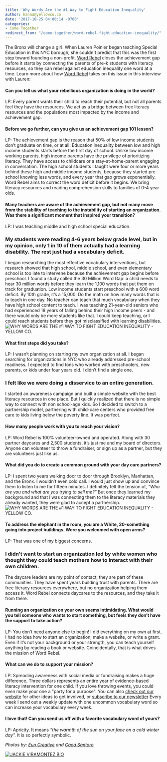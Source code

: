 ```yaml
---
title: 'Why Words Are the #1 Way to Fight Education Inequality'
author: hanna@yellowco.co
date: '2017-10-25 04:00:14 -0700'
categories:
- Come Together
redirect_from: "/come-together/word-rebel-fight-education-inequality/"
---
```


The Bronx will change a girl. When Lauren Poinier began teaching Special Education in this NYC borough, she couldn't predict that this was the first step toward founding a non-profit. [Word Rebel](http://www.wordrebel.org/) closes the achievement gap before it starts by connecting the parents of pre-k students with literacy resources, so they can rebel against education inequality one word at a time. Learn more about how [Word Rebel](http://www.wordrebel.org/) takes on this issue in this interview with Lauren:

#### Can you tell us what your rebellious organization is doing in the world?

LP: Every parent wants their child to reach their potential, but not all parents feel they have the resources. We act as a bridge between free literacy resources and the populations most impacted by the income and achievement gap.

#### Before we go further, can you give us an achievement gap 101 lesson?

LP: The achievement gap is the reason that 50% of low income students don’t graduate on time, or at all. Education inequality between low and high income students starts before the first day of school. Unlike low income working parents, high income parents have the privilege of prioritizing literacy. They have access to childcare or a stay-at-home-parent engaging in conversation. The high school students I taught were four or more years behind these high and middle income students, because they started pre-school knowing less words, and every year that gap grows exponentially. Word Rebel aims to correct the word deficit before it begins. We bring literacy resources and reading comprehension skills to families of 0-4 year olds.

#### Many teachers are aware of the achievement gap, but not many move from the stability of teaching to the instability of starting an organization. Was there a significant moment that inspired your transition?

LP: I was teaching middle and high school special education.

### My students were reading 4-6 years below grade level, but in my opinion, only 1 in 10 of them actually had a learning disability. The rest just had a vocabulary deficit.

I began researching the most effective vocabulary interventions, but research showed that high school, middle school, and even elementary school is too late to intervene because the achievement gap begins before preschool. I found a study called the 30 Million Word Gap: a child needs to hear 30 million words before they learn the 1,100 words that put them on track for graduation. Low income students start preschool with a 600 word deficit. By 10th grade, it’s a 15,000\. Do the math on how many words that is to teach in one day. No teacher can teach that much vocabulary when they have high school content to teach. I was teaching 21-year-old seniors who had experienced 18 years of falling behind their high income peers - and there would only be more students like that. I could keep teaching, or I could reach students before they got misclassified with learning disabilities. ![WHY WORDS ARE THE #1 WAY TO FIGHT EDUCATION INEQUALITY - YELLOW CO.](http://yellowco.co/wp-content/uploads/2017/10/Yellow2016-80.jpg)

#### What first steps did you take?

LP: I wasn’t planning on starting my own organization at all. I began searching for organizations in NYC who already addressed pre-school readiness. I expected to find tons who worked with preschoolers, new parents, or kids under four years old. I didn’t find a single one.

### I felt like we were doing a disservice to an entire generation.

I started an awareness campaign and built a simple website with the best literacy resources in one place. But I quickly realized that there is no simple way to connect with non school-age kids. So I decided to switch to a partnership model, partnering with child-care centers who provided free care to kids living below the poverty line. It was perfect.

#### How many people work with you to reach your vision?

LP: Word Rebel is 100% volunteer-owned and operated. Along with 30 partner daycares and 2,500 students, it’s just me and my board of directors. Anyone can volunteer to throw a fundraiser, or sign up as a partner, but they are volunteers just like us.

#### What did you do to create a common ground with your day care partners?

LP: I spent two years walking door to door through Brooklyn, Manhattan, and the Bronx. I wouldn’t even cold call. I would just show up and convince them to listen to me for fifteen minutes. I definitely felt the tension of, _“Who are you and what are you trying to sell me?”_ But once they learned my background and that I was connecting them to the literacy materials they already wanted, they were glad to accept a partnership. ![WHY WORDS ARE THE #1 WAY TO FIGHT EDUCATION INEQUALITY - YELLOW CO.](http://yellowco.co/wp-content/uploads/2017/10/Yellow2016-79.jpg)

#### **To address the elephant in the room, you are a White, 20-something going into project buildings. Were you welcomed with open arms?**

LP: That was one of my biggest concerns.

### **I didn’t want to start an organization led by white women who thought they could teach mothers how to interact with their own children.**

The daycare leaders are my point of contact; they are part of these communities. They have spent years building trust with parents. There are free literacy resources everywhere, but no organization helping them access it. Word Rebel connects daycares to the resources, and they take it from there.

#### **Running an organization on your own seems intimidating. What would you tell someone who wants to start something, but feels they don’t have the support to take action?**

LP: You don’t need anyone else to begin! I did everything on my own at first. I had no idea how to start an organization, make a website, or write a grant. Even if it’s not your background or your strength, you can teach yourself anything by reading a book or website. Coincidentally, that is what drives the mission of Word Rebel.

#### **What can we do to support your mission?**

LP: Spreading awareness with social media or fundraising makes a huge difference. Three dollars represents an entire year of evidence-based literacy intervention for one child. If you love throwing events, you could even make your one a "party for a purpose". You can also [check out our website](http://www.wordrebel.org/donate/) for other ideas to get involved, or [subscribe to our newsletter](http://www.wordrebel.org/newsletter/) Every week I send out a weekly update with one uncommon vocabulary word so can increase your vocabulary every week.

#### **I love that! Can you send us off with a favorite vocabulary word of yours?**

LP: Apricity. It means _“the warmth of the sun on your face on a cold winter day”._ It is so perfectly symbolic.

_Photos by: [Eun Creative](http://www.euncreative.com/) and [Cacá Santoro](http://cacasantoro.com/)_

[![JACKIE VIRAMONTEZ BIO](http://yellowco.co/wp-content/uploads/2017/04/JACKIE-BIO.jpg)](https://www.amazon.com/dp/1683502809/ref=asc_df_16835028095085146?smid=ATVPDKIKX0DER&tag=shopzilla0d-20&ascsubtag=shopzilla_rev_455-20;15012125790140187802310070301008005&linkCode=df0&creative=395093&creativeASIN=1683502809)

